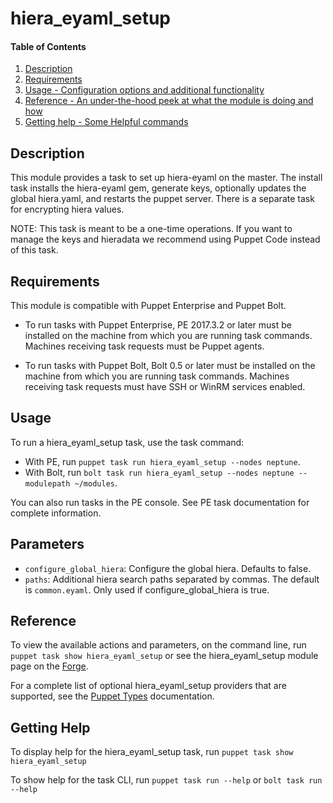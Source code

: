 # hiera_eyaml_setup

#### Table of Contents

1. [Description](#description)
2. [Requirements](#requirements)
3. [Usage - Configuration options and additional functionality](#usage)
4. [Reference - An under-the-hood peek at what the module is doing and how](#reference)
5. [Getting help - Some Helpful commands](#getting-help)

## Description

This module provides a task to set up hiera-eyaml on the master. The install task installs the hiera-eyaml gem, generate keys, optionally updates the global hiera.yaml, and restarts the puppet server. There is a separate task for encrypting hiera values. 

NOTE: This task is meant to be a one-time operations. If you want to manage the keys and hieradata we recommend using Puppet Code instead of this task.

## Requirements
This module is compatible with Puppet Enterprise and Puppet Bolt.

* To run tasks with Puppet Enterprise, PE 2017.3.2 or later must be installed on the machine from which you are running task commands. Machines receiving task requests must be Puppet agents.

* To run tasks with Puppet Bolt, Bolt 0.5 or later must be installed on the machine from which you are running task commands. Machines receiving task requests must have SSH or WinRM services enabled.

## Usage

To run a hiera_eyaml_setup task, use the task command:

* With PE, run `puppet task run hiera_eyaml_setup --nodes neptune`.
* With Bolt, run `bolt task run hiera_eyaml_setup --nodes neptune --modulepath ~/modules`.

You can also run tasks in the PE console. See PE task documentation for complete information.

## Parameters

* `configure_global_hiera`: Configure the global hiera. Defaults to false.
* `paths`: Additional hiera search paths separated by commas. The default is `common.eyaml`. Only used if configure_global_hiera is true.

## Reference

To view the available actions and parameters, on the command line, run `puppet task show hiera_eyaml_setup` or see the hiera_eyaml_setup module page on the [Forge](https://forge.puppet.com/puppetlabs/hiera_eyaml_setup/tasks).

For a complete list of optional hiera_eyaml_setup providers that are supported, see the [Puppet Types](https://docs.puppet.com/puppet/latest/types/hiera_eyaml_setup.html) documentation.

## Getting Help

To display help for the hiera_eyaml_setup task, run `puppet task show hiera_eyaml_setup`

To show help for the task CLI, run `puppet task run --help` or `bolt task run --help`

